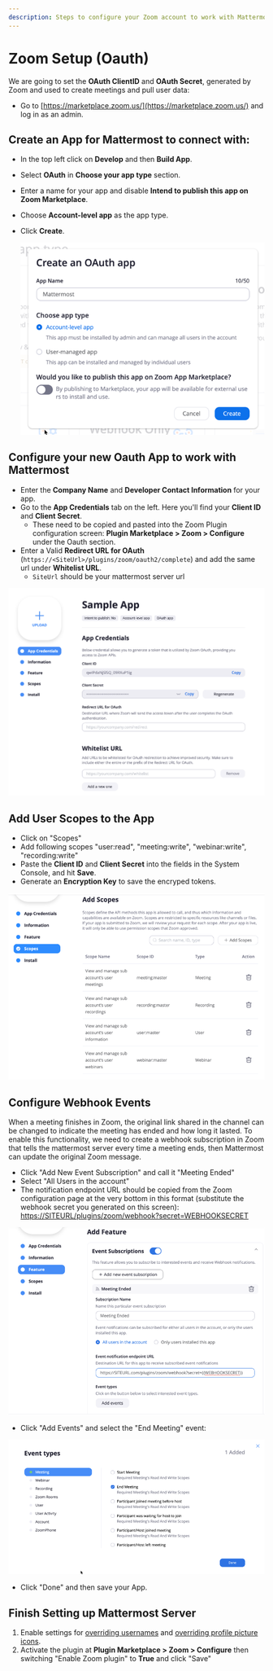 ```yaml
---
description: Steps to configure your Zoom account to work with Mattermost
---
```


# Zoom Setup \(Oauth\)

We are going to set the **OAuth ClientID** and **OAuth Secret**, generated by Zoom and used to create meetings and pull user data:

* Go to [https://marketplace.zoom.us/](https://marketplace.zoom.us/) and log in as an admin.

## Create an App for Mattermost to connect with:

* In the top left click on **Develop** and then **Build App**.
* Select **OAuth** in **Choose your app type** section.
* Enter a name for your app and disable **Intend to publish this app on Zoom Marketplace**.
* Choose **Account-level app** as the app type.
* Click **Create**.

  ![](../../.gitbook/assets/2019-12-16_23-44-50.png)

## Configure your new Oauth App to work with Mattermost

* Enter the **Company Name** and **Developer Contact Information** for your app.
* Go to the **App Credentials** tab on the left. Here you'll find your **Client ID** and **Client Secret**.
  * These need to be copied and pasted into the Zoom Plugin configuration screen: **Plugin Marketplace &gt; Zoom &gt; Configure** under the Oauth section.
* Enter a Valid **Redirect URL for OAuth** \(`https://<SiteUrl>/plugins/zoom/oauth2/complete`\) and add the same url under **Whitelist URL**.
  * `SiteUrl` should be your mattermost server url



![create OAuth app scrren](../../.gitbook/assets/oauth_creds.png)

## Add User Scopes to the App

* Click on "Scopes"
* Add following scopes "user:read", "meeting:write", "webinar:write", "recording:write"
* Paste the **Client ID** and **Client Secret** into the fields in the System Console, and hit **Save**.
* Generate an **Encryption Key** to save the encryped tokens.

![](../../.gitbook/assets/2019-12-16_23-52-27.png)

## Configure Webhook Events

When a meeting finishes in Zoom, the original link shared in the channel can be changed to indicate the meeting has ended and how long it lasted.  To enable this functionality, we need to create a webhook subscription in Zoom that tells the mattermost server every time a meeting ends, then Mattermost can update the original Zoom message. 

* Click "Add New Event Subscription" and call it "Meeting Ended"
* Select "All Users in the account"
* The notification endpoint URL should be copied from the Zoom configuration page at the very bottom in this format \(substitute the webhook secret you generated on this screen\): [https://SITEURL/plugins/zoom/webhook?secret=WEBHOOKSECRET](https://SITEURL/plugins/zoom/webhook?secret=WEBHOOKSECRET)



![](../../.gitbook/assets/image%20%282%29.png)

* Click "Add Events" and select the "End Meeting" event:

![](../../.gitbook/assets/image%20%283%29.png)

* Click "Done" and then save your App.

## Finish Setting up Mattermost Server

1. Enable settings for [overriding usernames](https://docs.mattermost.com/administration/config-settings.html#enable-integrations-to-override-usernames) and [overriding profile picture icons](https://docs.mattermost.com/administration/config-settings.html#enable-integrations-to-override-profile-picture-icons).
2. Activate the plugin at **Plugin Marketplace &gt; Zoom &gt; Configure** then switching "Enable Zoom plugin" to  **True** and click "Save"

